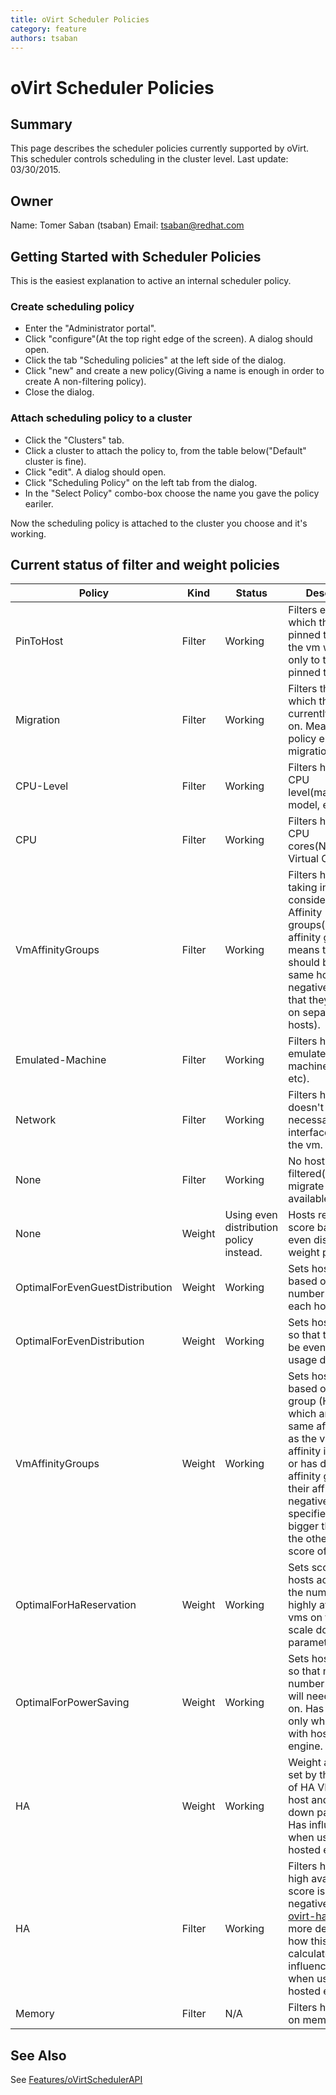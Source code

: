 ```yaml
---
title: oVirt Scheduler Policies
category: feature
authors: tsaban
---
```


# oVirt Scheduler Policies

## Summary

This page describes the scheduler policies currently supported by oVirt.
This scheduler controls scheduling in the cluster level.
Last update: 03/30/2015.

## Owner

Name: Tomer Saban (tsaban)
Email: <tsaban@redhat.com>

## Getting Started with Scheduler Policies

This is the easiest explanation to active an internal scheduler policy.

### Create scheduling policy

*   Enter the "Administrator portal".
*   Click "configure"(At the top right edge of the screen). A dialog should open.
*   Click the tab "Scheduling policies" at the left side of the dialog.
*   Click "new" and create a new policy(Giving a name is enough in order to create A non-filtering policy).
*   Close the dialog.

### Attach scheduling policy to a cluster

*   Click the "Clusters" tab.
*   Click a cluster to attach the policy to, from the table below("Default" cluster is fine).
*   Click "edit". A dialog should open.
*   Click "Scheduling Policy" on the left tab from the dialog.
*   In the "Select Policy" combo-box choose the name you gave the policy eariler.

Now the scheduling policy is attached to the cluster you choose and it's working.

## Current status of filter and weight policies

| Policy                          | Kind   | Status                                  | Description                                                                                                                                                                                                                                                         |
|---------------------------------|--------|-----------------------------------------|---------------------------------------------------------------------------------------------------------------------------------------------------------------------------------------------------------------------------------------------------------------------|
| PinToHost                       | Filter | Working                                 | Filters every host which the vm is not pinned to(Meaning the vm will migrate only to the host it is pinned to).                                                                                                                                                     |
| Migration                       | Filter | Working                                 | Filters the host which the vm is currently resides on. Meaning, This policy encourages migrations.                                                                                                                                                                  |
| CPU-Level                       | Filter | Working                                 | Filters hosts by CPU level(manufacturer, model, etc).                                                                                                                                                                                                               |
| CPU                             | Filter | Working                                 | Filters hosts by CPU cores(Number of Virtual CPUs).                                                                                                                                                                                                                 |
| VmAffinityGroups                | Filter | Working                                 | Filters hosts by taking into consideration Affinity groups(positive affinity group means that all VMs should be on the same host and negative means that they should be on separated hosts).                                                                        |
| Emulated-Machine                | Filter | Working                                 | Filters hosts by emulated machine(isapc, pc, etc).                                                                                                                                                                                                                  |
| Network                         | Filter | Working                                 | Filters hosts who doesn't have the necessary network interfaces to run the vm.                                                                                                                                                                                      |
| None                            | Filter | Working                                 | No host is being filtered(The vm will migrate to the first available host).                                                                                                                                                                                         |
| None                            | Weight | Using even distribution policy instead. | Hosts receives score based on even distribution weight policy.                                                                                                                                                                                                      |
| OptimalForEvenGuestDistribution | Weight | Working                                 | Sets host scores based on the number of VMs on each host.                                                                                                                                                                                                           |
| OptimalForEvenDistribution      | Weight | Working                                 | Sets hosts scores so that there will be even CPU usage distribution.                                                                                                                                                                                                |
| VmAffinityGroups                | Weight | Working                                 | Sets host scores based on affinity group (Hosts which are at the same affinity group as the vm and their affinity is positive or has different affinity group and their affinity is negative gets a specified score, bigger than 1 and the other gets a score of 1. |
| OptimalForHaReservation         | Weight | Working                                 | Sets scores for hosts according to the number of highly available vms on them and a scale down parameter.                                                                                                                                                           |
| OptimalForPowerSaving           | Weight | Working                                 | Sets host scores so that minimum number of hosts will need to stay on. Has influence only when used with hosted engine.                                                                                                                                             |
| HA                              | Weight | Working                                 | Weight are being set by the number of HA VMs on the host and a scale down parameter. Has influence only when used with hosted engine.                                                                                                                               |
| HA                              | Filter | Working                                 | Filters hosts whose high availability score is negative(See [ovirt-ha-agent](https://resources.ovirt.org/old-site-files/wiki/Hosted_Engine_Deep_Dive.pdf) for more details on how this score is calculated). Has influence only when used with hosted engine.       |
| Memory                          | Filter | N/A                                     | Filters hosts based on memory usage.                                                                                                                                                                                                                                |

## See Also

See [Features/oVirtSchedulerAPI](/develop/release-management/features/sla/ovirtschedulerapi/)

